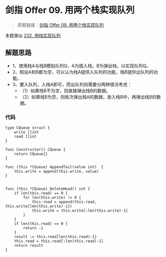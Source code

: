 # 剑指 Offer 09. 用两个栈实现队列

> 原题链接：[剑指 Offer 09. 用两个栈实现队列](https://leetcode-cn.com/problems/yong-liang-ge-zhan-shi-xian-dui-lie-lcof/)

本题类似 [232. 用栈实现队列](https://leetcode-cn.com/problems/implement-queue-using-stacks/)

## 解题思路
* 1、使用栈A与栈B模拟队列Q，A为插入栈，B为弹出栈，以实现队列Q。
* 2、假设A和B都为空，可以认为栈A提供入队列的功能，栈B提供出队列的功能。
* 3、要入队列，入栈A即可，而出队列则需要分两种情况考虑：
    * （1）如果栈B不为空，则直接弹出栈B的数据。
    * （2）如果栈B为空，则依次弹出栈A的数据，放入栈B中，再弹出栈B的数据。
### 代码
```golang
type CQueue struct {
	write []int
	read []int
}

func Constructor() CQueue {
	return CQueue{}
}

func (this *CQueue) AppendTail(value int)  {
	this.write = append(this.write, value)
}


func (this *CQueue) DeleteHead() int {
	if len(this.read) == 0 {
		for len(this.write) != 0 {
			this.read = append(this.read, this.write[len(this.write)-1])
			this.write = this.write[:len(this.write)-1]
		}
	}
	if len(this.read) == 0 {
		return -1
	}
	result := this.read[len(this.read)-1]
	this.read = this.read[:len(this.read)-1]
	return result
}
```